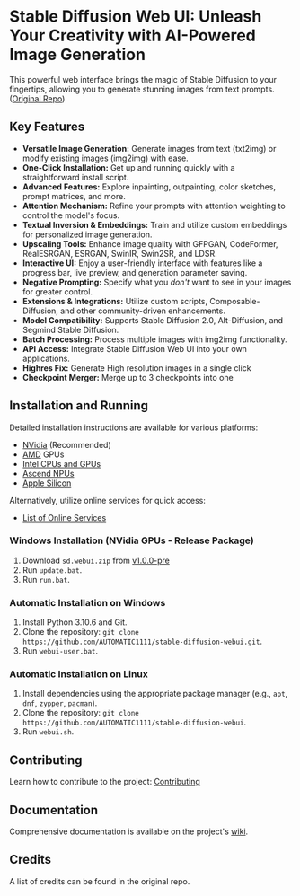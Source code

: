 # Stable Diffusion Web UI: Unleash Your Creativity with AI-Powered Image Generation

This powerful web interface brings the magic of Stable Diffusion to your fingertips, allowing you to generate stunning images from text prompts. ([Original Repo](https://github.com/AUTOMATIC1111/stable-diffusion-webui))

## Key Features

*   **Versatile Image Generation:** Generate images from text (txt2img) or modify existing images (img2img) with ease.
*   **One-Click Installation:** Get up and running quickly with a straightforward install script.
*   **Advanced Features:** Explore inpainting, outpainting, color sketches, prompt matrices, and more.
*   **Attention Mechanism:** Refine your prompts with attention weighting to control the model's focus.
*   **Textual Inversion & Embeddings:** Train and utilize custom embeddings for personalized image generation.
*   **Upscaling Tools:** Enhance image quality with GFPGAN, CodeFormer, RealESRGAN, ESRGAN, SwinIR, Swin2SR, and LDSR.
*   **Interactive UI:** Enjoy a user-friendly interface with features like a progress bar, live preview, and generation parameter saving.
*   **Negative Prompting:** Specify what you *don't* want to see in your images for greater control.
*   **Extensions & Integrations:** Utilize custom scripts, Composable-Diffusion, and other community-driven enhancements.
*   **Model Compatibility:** Supports Stable Diffusion 2.0, Alt-Diffusion, and Segmind Stable Diffusion.
*   **Batch Processing:** Process multiple images with img2img functionality.
*   **API Access:** Integrate Stable Diffusion Web UI into your own applications.
*   **Highres Fix:** Generate High resolution images in a single click
*   **Checkpoint Merger:** Merge up to 3 checkpoints into one

## Installation and Running

Detailed installation instructions are available for various platforms:

*   [NVidia](https://github.com/AUTOMATIC1111/stable-diffusion-webui/wiki/Install-and-Run-on-NVidia-GPUs) (Recommended)
*   [AMD](https://github.com/AUTOMATIC1111/stable-diffusion-webui/wiki/Install-and-Run-on-AMD-GPUs) GPUs
*   [Intel CPUs and GPUs](https://github.com/openvinotoolkit/stable-diffusion-webui/wiki/Installation-on-Intel-Silicon)
*   [Ascend NPUs](https://github.com/wangshuai09/stable-diffusion-webui/wiki/Install-and-run-on-Ascend-NPUs)
*   [Apple Silicon](https://github.com/AUTOMATIC1111/stable-diffusion-webui/wiki/Installation-on-Apple-Silicon)

Alternatively, utilize online services for quick access:

*   [List of Online Services](https://github.com/AUTOMATIC1111/stable-diffusion-webui/wiki/Online-Services)

### Windows Installation (NVidia GPUs - Release Package)

1.  Download `sd.webui.zip` from [v1.0.0-pre](https://github.com/AUTOMATIC1111/stable-diffusion-webui/releases/tag/v1.0.0-pre)
2.  Run `update.bat`.
3.  Run `run.bat`.

### Automatic Installation on Windows

1.  Install Python 3.10.6 and Git.
2.  Clone the repository: `git clone https://github.com/AUTOMATIC1111/stable-diffusion-webui.git`.
3.  Run `webui-user.bat`.

### Automatic Installation on Linux

1.  Install dependencies using the appropriate package manager (e.g., `apt`, `dnf`, `zypper`, `pacman`).
2.  Clone the repository: `git clone https://github.com/AUTOMATIC1111/stable-diffusion-webui`.
3.  Run `webui.sh`.

## Contributing

Learn how to contribute to the project: [Contributing](https://github.com/AUTOMATIC1111/stable-diffusion-webui/wiki/Contributing)

## Documentation

Comprehensive documentation is available on the project's [wiki](https://github.com/AUTOMATIC1111/stable-diffusion-webui/wiki).

## Credits

A list of credits can be found in the original repo.